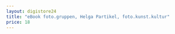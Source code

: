 ```yaml
---
layout: digistore24
title: "eBook foto.gruppen, Helga Partikel, foto.kunst.kultur"
price: 18
---
```

